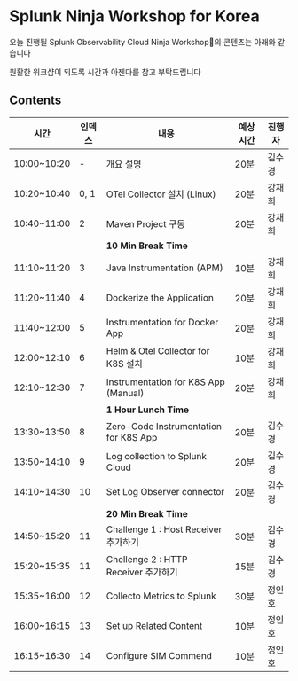 # Splunk Ninja Workshop for Korea

오늘 진행될 Splunk Observability Cloud Ninja Workshop🥷의 콘텐츠는 아래와 같습니다

원활한 워크샵이 되도록 시간과 아젠다를 참고 부탁드립니다

## Contents

| 시간        | 인덱스 | 내용                                  | 예상 시간 | 진행자 |
| ----------- | ------ | ------------------------------------- | --------- | ------ |
| 10:00~10:20 | -      | 개요 설명                             | 20분      | 김수경 |
| 10:20~10:40 | 0, 1   | OTel Collector 설치 (Linux)           | 20분      | 강채희 |
| 10:40~11:00 | 2      | Maven Project 구동                    | 20분      | 강채희 |
|             |        | **10 Min Break Time**                 |
| 11:10~11:20 | 3      | Java Instrumentation (APM)            | 10분      | 강채희 |
| 11:20~11:40 | 4      | Dockerize the Application             | 20분      | 강채희 |
| 11:40~12:00 | 5      | Instrumentation for Docker App        | 20분      | 강채희 |
| 12:00~12:10 | 6      | Helm & Otel Collector for K8S 설치    | 10분      | 강채희 |
| 12:10~12:30 | 7      | Instrumentation for K8S App (Manual)  | 20분      | 강채희 |
|             |        | **1 Hour Lunch Time**                 |
| 13:30~13:50 | 8      | Zero-Code Instrumentation for K8S App | 20분      | 김수경 |
| 13:50~14:10 | 9      | Log collection to Splunk Cloud        | 20분      | 김수경 |
| 14:10~14:30 | 10     | Set Log Observer connector            | 20분      | 김수경 |
|             |        | **20 Min Break Time**                 |
| 14:50~15:20 | 11     | Challenge 1 : Host Receiver 추가하기  | 30분      | 김수경 |
| 15:20~15:35 | 11     | Chellenge 2 : HTTP Receiver 추가하기  | 15분      | 김수경 |
| 15:35~16:00 | 12     | Collecto Metrics to Splunk            | 30분      | 정인호 |
| 16:00~16:15 | 13     | Set up Related Content                | 10분      | 정인호 |
| 16:15~16:30 | 14     | Configure SIM Commend                 | 10분      | 정인호 |

